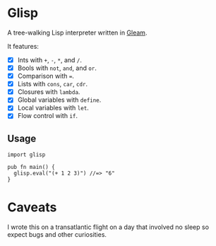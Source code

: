 # Glisp

A tree-walking Lisp interpreter written in [Gleam](https://gleam.run).

It features:
- [x] Ints with `+`, `-`, `*`, and `/`.
- [x] Bools with `not`, `and`, and `or`.
- [x] Comparison with `=`.
- [x] Lists with `cons`, `car`, `cdr`.
- [x] Closures with `lambda`.
- [x] Global variables with `define`.
- [x] Local variables with `let`.
- [x] Flow control with `if`.

## Usage

```gleam
import glisp

pub fn main() {
  glisp.eval("(+ 1 2 3)") //=> "6"
}
```

# Caveats

I wrote this on a transatlantic flight on a day that involved no sleep so expect
bugs and other curiosities.
